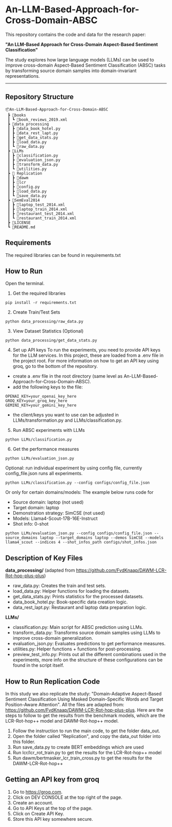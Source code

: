 # An-LLM-Based-Approach-for-Cross-Domain-ABSC

This repository contains the code and data for the research paper:

**"An LLM-Based Approach for Cross-Domain Aspect-Based Sentiment Classification"**

The study explores how large language models (LLMs) can be used to improve cross-domain Aspect-Based Sentiment Classification (ABSC) tasks by transforming source domain samples into domain-invariant representations.

---
## Repository Structure
```
📦An-LLM-Based-Approach-for-Cross-Domain-ABSC
 ┣ 📂books
 ┃ ┗ 📜book_reviews_2019.xml
 ┣ 📂data_processing
 ┃ ┣ 📜data_book_hotel.py
 ┃ ┣ 📜data_rest_lapt.py
 ┃ ┣ 📜get_data_stats.py
 ┃ ┣ 📜load_data.py
 ┃ ┗ 📜raw_data.py
 ┣ 📂LLMs
 ┃ ┣ 📜classification.py
 ┃ ┣ 📜evaluation_json.py
 ┃ ┣ 📜transform_data.py
 ┃ ┗ 📜utilities.py
 ┣ 📂 Replication
 ┃ ┣ 📂dawm
 ┃ ┣ 📂lcr
 ┃ ┣ 📜config.py
 ┃ ┣ 📜load_data.py
 ┃ ┗ 📜save_data.py
 ┣ 📂SemEval2014
 ┃ ┣ 📜laptop_test_2014.xml
 ┃ ┣ 📜laptop_train_2014.xml
 ┃ ┣ 📜restaurant_test_2014.xml
 ┃ ┗ 📜restaurant_train_2014.xml
 ┣ 📜LICENSE
 ┗ 📜README.md
```

## Requirements
The required libraries can be found in requirements.txt

## How to Run

Open the terminal.

1. Get the required libraries
``` console
pip install -r requirements.txt
```

2. Create Train/Test Sets
``` console
python data_processing/raw_data.py
```

3. View Dataset Statistics (Optional)

 ``` console
 python data_processing/get_data_stats.py
```
4. Set up API keys 
To run the experiments, you need to provide API keys for the LLM services. In this project, these are loaded from a .env file in the project root.
For more information on how to get an API key using groq, go to the bottom of the repository.

- create a .env file in the root directory (same level as An-LLM-Based-Approach-for-Cross-Domain-ABSC).
- add the following keys to the file:
```env
OPENAI_KEY=your_openai_key_here
GROQ_KEY=your_groq_key_here
GEMINI_KEY=your_gemini_key_here
 ```
- the client/keys you want to use can be adjusted in LLMs/transformation.py and LLMs/classification.py.
  
5. Run ABSC experiments with LLMs

``` console
python LLMs/classification.py
```
6. Get the performance measures
``` console
python LLMs/evaluation_json.py
```

Optional: run individual experiment by using config file, currently config_file.json runs all experiments.
``` console
python LLMs/classification.py --config configs/config_file.json
```
Or only for certain domains/models: 
The example below runs code for 
- Source domain: laptop (not used)
- Target domain: laptop
- Demonstration strategy: SimCSE (not used)
- Models: Llama4-Scout-17B-16E-Instruct
- Shot info: 0-shot

```console
python LLMs/evaluation_json.py --config configs/config_file.json --source_domains laptop --target_domains laptop --demos SimCSE --models llama4_scout --indices 4 --shot_infos_path configs/shot_infos.json
```



## Description of Key Files

**data_processing/** (adapted from https://github.com/FvdKnaap/DAWM-LCR-Rot-hop-plus-plus)
- raw_data.py: Creates the train and test sets.
- load_data.py: Helper functions for loading the datasets.
- get_data_stats.py: Prints statistics for the processed datasets.
- data_book_hotel.py: Book-specific data creation logic.
- data_rest_lapt.py: Restaurant and laptop data preparation logic.

**LLMs/**
- classification.py: Main script for ABSC prediction using LLMs.
- transform_data.py: Transforms source domain samples using LLMs to improve cross-domain generalization.
- evaluation_json.py: Evaluates predictions to get performance measures.
- utilities.py: Helper functions + functions for post-processing.
- preview_test_info.py: Prints out all the different combinations used in the experiments, more info on the structure of these configurations can be found in the script itself.

## How to Run Replication Code
In this study we also replicate the study: "Domain-Adaptive Aspect-Based Sentiment Classification Using Masked Domain-Specific Words and Target Position-Aware Attention". All the files are adapted from: https://github.com/FvdKnaap/DAWM-LCR-Rot-hop-plus-plus. Here are the steps to follow to get the results from the benchmark models, which are the LCR-Rot-hop++ model and DAWM-Rot-hop++ model.
1. Follow the instruction to run the main code, to get the folder data_out.
2. Open the folder called "Replication", and copy the data_out folder into this folder.
3. Run save_data.py to create BERT embeddings which are used
4. Run lcr/lcr_rot_train.py to get the results for the LCR-Rot-hop++ model
5. Run dawm/bertmasker_lcr_train_cross.py to get the results for the DAWM-LCR-Rot-hop++

## Getting an API key from groq
1. Go to https://groq.com.
2. Click on DEV CONSOLE at the top right of the page.
3. Create an account.
4. Go to API Keys at the top of the page.
5. Click on Create API Key.
6. Store this API key somewhere secure.
  

